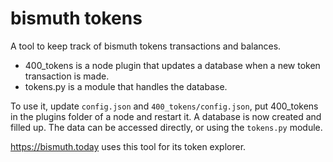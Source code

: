 # bismuth tokens

A tool to keep track of bismuth tokens transactions and balances.

- 400_tokens is a node plugin that updates a database when a new token transaction is made.
- tokens.py is a module that handles the database.

To use it, update `config.json` and `400_tokens/config.json`, put 400_tokens in the plugins folder of a node and restart it.
A database is now created and filled up. The data can be accessed directly, or using the `tokens.py` module.

https://bismuth.today uses this tool for its token explorer.

